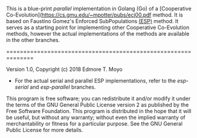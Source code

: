This is a blue-print _parallel_ implementation in Golang (Go) of a [Cooperative Co-Evolution](https://cs.gmu.edu/~mpotter/pubs/ecj00.pdf method. It is based on Faustino Gomez's 
Enforced SubPopulations [(ESP)](http://nn.cs.utexas.edu/?finless-rocket) method. It serves as a starting point for 
implementing other Cooperative Co-Evolution methods, however the actual implementations of the methods are available in the other branches.

==============================================================

Version 1.0, Copyright (c) 2018 Edmore T. Moyo

- For the actual serial and parallel ESP implementations, refer to the _esp-serial_ and _esp-parallel_ branches.

This program is free software; you can redistribute it and/or modify it
under the terms of the GNU General Public License version 2 as published
by the Free Software Foundation. This program is distributed in the hope
that it will be useful, but without any warranty; without even the
implied warranty of merchantability or fitness for a particular purpose.
See the GNU General Public License for more details.
